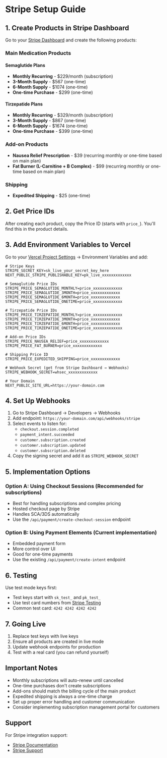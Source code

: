 # Stripe Setup Guide

## 1. Create Products in Stripe Dashboard

Go to your [Stripe Dashboard](https://dashboard.stripe.com/products) and create the following products:

### Main Medication Products

#### Semaglutide Plans

- **Monthly Recurring** - $229/month (subscription)
- **3-Month Supply** - $567 (one-time)
- **6-Month Supply** - $1074 (one-time)  
- **One-time Purchase** - $299 (one-time)

#### Tirzepatide Plans

- **Monthly Recurring** - $329/month (subscription)
- **3-Month Supply** - $867 (one-time)
- **6-Month Supply** - $1674 (one-time)
- **One-time Purchase** - $399 (one-time)

### Add-on Products

- **Nausea Relief Prescription** - $39 (recurring monthly or one-time based on main plan)
- **Fat Burner (L-Carnitine + B Complex)** - $99 (recurring monthly or one-time based on main plan)

### Shipping

- **Expedited Shipping** - $25 (one-time)

## 2. Get Price IDs

After creating each product, copy the Price ID (starts with `price_`). You'll find this in the product details.

## 3. Add Environment Variables to Vercel

Go to your [Vercel Project Settings](https://vercel.com/dashboard) → Environment Variables and add:

```env
# Stripe Keys
STRIPE_SECRET_KEY=sk_live_your_secret_key_here
NEXT_PUBLIC_STRIPE_PUBLISHABLE_KEY=pk_live_xxxxxxxxxxxxx

# Semaglutide Price IDs
STRIPE_PRICE_SEMAGLUTIDE_MONTHLY=price_xxxxxxxxxxxxx
STRIPE_PRICE_SEMAGLUTIDE_3MONTH=price_xxxxxxxxxxxxx
STRIPE_PRICE_SEMAGLUTIDE_6MONTH=price_xxxxxxxxxxxxx
STRIPE_PRICE_SEMAGLUTIDE_ONETIME=price_xxxxxxxxxxxxx

# Tirzepatide Price IDs
STRIPE_PRICE_TIRZEPATIDE_MONTHLY=price_xxxxxxxxxxxxx
STRIPE_PRICE_TIRZEPATIDE_3MONTH=price_xxxxxxxxxxxxx
STRIPE_PRICE_TIRZEPATIDE_6MONTH=price_xxxxxxxxxxxxx
STRIPE_PRICE_TIRZEPATIDE_ONETIME=price_xxxxxxxxxxxxx

# Add-on Price IDs
STRIPE_PRICE_NAUSEA_RELIEF=price_xxxxxxxxxxxxx
STRIPE_PRICE_FAT_BURNER=price_xxxxxxxxxxxxx

# Shipping Price ID
STRIPE_PRICE_EXPEDITED_SHIPPING=price_xxxxxxxxxxxxx

# Webhook Secret (get from Stripe Dashboard → Webhooks)
STRIPE_WEBHOOK_SECRET=whsec_xxxxxxxxxxxxx

# Your Domain
NEXT_PUBLIC_SITE_URL=https://your-domain.com
```

## 4. Set Up Webhooks

1. Go to Stripe Dashboard → Developers → Webhooks
2. Add endpoint: `https://your-domain.com/api/webhooks/stripe`
3. Select events to listen for:
   - `checkout.session.completed`
   - `payment_intent.succeeded`
   - `customer.subscription.created`
   - `customer.subscription.updated`
   - `customer.subscription.deleted`
4. Copy the signing secret and add it as `STRIPE_WEBHOOK_SECRET`

## 5. Implementation Options

### Option A: Using Checkout Sessions (Recommended for subscriptions)

- Best for handling subscriptions and complex pricing
- Hosted checkout page by Stripe
- Handles SCA/3DS automatically
- Use the `/api/payment/create-checkout-session` endpoint

### Option B: Using Payment Elements (Current implementation)

- Embedded payment form
- More control over UI
- Good for one-time payments
- Use the existing `/api/payment/create-intent` endpoint

## 6. Testing

Use test mode keys first:

- Test keys start with `sk_test_` and `pk_test_`
- Use test card numbers from [Stripe Testing](https://stripe.com/docs/testing)
- Common test card: `4242 4242 4242 4242`

## 7. Going Live

1. Replace test keys with live keys
2. Ensure all products are created in live mode
3. Update webhook endpoints for production
4. Test with a real card (you can refund yourself)

## Important Notes

- Monthly subscriptions will auto-renew until cancelled
- One-time purchases don't create subscriptions
- Add-ons should match the billing cycle of the main product
- Expedited shipping is always a one-time charge
- Set up proper error handling and customer communication
- Consider implementing subscription management portal for customers

## Support

For Stripe integration support:

- [Stripe Documentation](https://stripe.com/docs)
- [Stripe Support](https://support.stripe.com)
